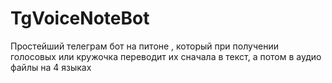# TgVoiceNoteBot

Простейший телеграм бот на питоне , 
который при получении голосовых или кружочка переводит их сначала в текст,
а потом в аудио файлы на 4 языках
